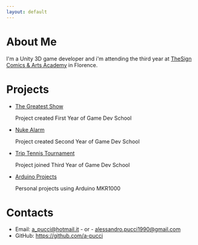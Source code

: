 ```yaml
---
layout: default
---
```


# About Me

I'm a Unity 3D game developer and i'm attending the third year at [TheSign Comics & Arts Academy](https://thesign.academy/) in Florence.

# Projects

* [The Greatest Show](https://github.com/a-pucci/The_Greatest_Show)

    Project created First Year of Game Dev School

* [Nuke Alarm](https://github.com/a-pucci/Nuke_Alarm)

    Project created Second Year of Game Dev School

* [Trip Tennis Tournament](https://gitlab.com/Calosi/triptennistournament)

    Project joined Third Year of Game Dev School

* [Arduino Projects](https://github.com/a-pucci/Arduino_Projects)
    
    Personal projects using Arduino MKR1000


# Contacts

* Email: <a_pucci@hotmail.it> - or - <alessandro.pucci1990@gmail.com>
* GitHub: <https://github.com/a-pucci>
